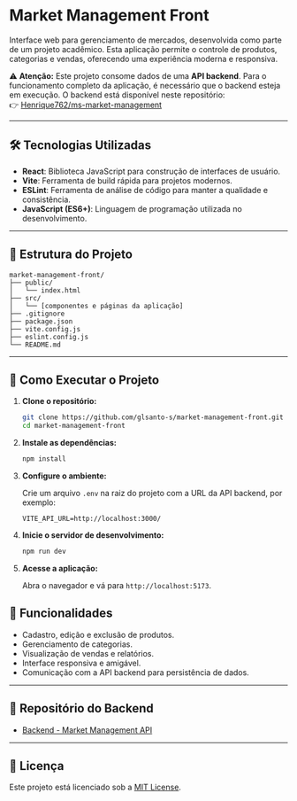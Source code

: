 # Market Management Front

Interface web para gerenciamento de mercados, desenvolvida como parte de um projeto acadêmico. Esta aplicação permite o controle de produtos, categorias e vendas, oferecendo uma experiência moderna e responsiva.

⚠️ **Atenção:** Este projeto consome dados de uma **API backend**. Para o funcionamento completo da aplicação, é necessário que o backend esteja em execução. O backend está disponível neste repositório:  
👉 [Henrique762/ms-market-management](https://github.com/Henrique762/ms-market-management)

---

## 🛠️ Tecnologias Utilizadas

- **React**: Biblioteca JavaScript para construção de interfaces de usuário.
- **Vite**: Ferramenta de build rápida para projetos modernos.
- **ESLint**: Ferramenta de análise de código para manter a qualidade e consistência.
- **JavaScript (ES6+)**: Linguagem de programação utilizada no desenvolvimento.
  
---

## 📁 Estrutura do Projeto

```
market-management-front/
├── public/
│   └── index.html
├── src/
│   └── [componentes e páginas da aplicação]
├── .gitignore
├── package.json
├── vite.config.js
├── eslint.config.js
└── README.md
```

---

## 🚀 Como Executar o Projeto

1. **Clone o repositório:**

   ```bash
   git clone https://github.com/glsanto-s/market-management-front.git
   cd market-management-front
   ```

2. **Instale as dependências:**

   ```bash
   npm install
   ```

3. **Configure o ambiente:**

   Crie um arquivo `.env` na raiz do projeto com a URL da API backend, por exemplo:

   ```
   VITE_API_URL=http://localhost:3000/
   ```

4. **Inicie o servidor de desenvolvimento:**

   ```bash
   npm run dev
   ```

5. **Acesse a aplicação:**

   Abra o navegador e vá para `http://localhost:5173`.

## 📌 Funcionalidades

- Cadastro, edição e exclusão de produtos.
- Gerenciamento de categorias.
- Visualização de vendas e relatórios.
- Interface responsiva e amigável.
- Comunicação com a API backend para persistência de dados.

---

## 🔗 Repositório do Backend

- [Backend - Market Management API](https://github.com/Henrique762/ms-market-management)

---

## 📄 Licença

Este projeto está licenciado sob a [MIT License](LICENSE).

